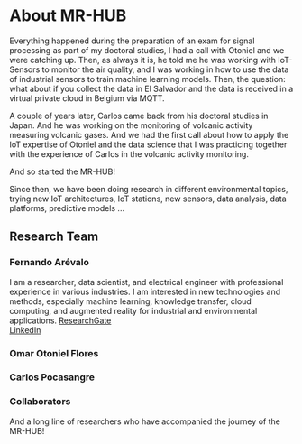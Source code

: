 # About MR-HUB

Everything happened during the preparation of an exam for signal processing as part of my doctoral studies, I had a call with Otoniel 
and we were catching up. Then, as always it is, he told me he was working with IoT-Sensors to monitor the air quality, and I 
was working in how to use the data of industrial sensors to train machine learning models. Then, the question: what about if you
collect the data in El Salvador and the data is received in a virtual private cloud in Belgium via MQTT.

A couple of years later, Carlos came back from his doctoral studies in Japan. And he was working on the monitoring of volcanic activity
measuring volcanic gases. And we had the first call about how to apply the IoT expertise of Otoniel and the data science that I 
was practicing together with the experience of Carlos in the volcanic activity monitoring.

And so started the MR-HUB! 

Since then, we have been doing research in different environmental topics, trying new IoT architectures, IoT stations, new sensors, data analysis, data platforms, predictive models ...

## Research Team

### Fernando Arévalo
I am a researcher, data scientist, and electrical engineer with professional experience in various industries. I am interested in new technologies and methods, especially machine learning, knowledge transfer, cloud computing, and augmented reality for industrial and environmental applications.
[ResearchGate](https://www.researchgate.net/profile/Fernando-Arevalo-4)    
[LinkedIn](https://www.linkedin.com/in/fernando-ar%C3%A9valo-b4677938/)

### Omar Otoniel Flores


### Carlos Pocasangre


### Collaborators
And a long line of researchers who have accompanied the journey of the MR-HUB!